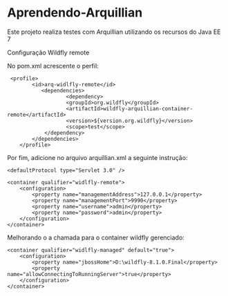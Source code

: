 # Aprendendo-Arquillian
Este projeto realiza testes com Arquillian utilizando os recursos do Java EE 7

Configuração Wildfly remote

No pom.xml acrescente o perfil:
 
 <!-- Arquillian WildFly remote profile -->
     <profile>
            <id>arq-widlfly-remote</id>
               <dependencies>
                       <dependency>
                       <groupId>org.wildfly</groupId>
                       <artifactId>wildfly-arquillian-container-remote</artifactId>
                       <version>${version.org.wildfly}</version>
                       <scope>test</scope>
                </dependency>
            </dependencies>
        </profile>
        
Por fim, adicione no arquivo arquillian.xml a seguinte instrução:

 <!-- Sets the protocol which is how Arquillian talks and executes the tests inside the container -->
    <defaultProtocol type="Servlet 3.0" />

  <!-- Configuration to be used when the WidlFly remote profile is active -->
    <container qualifier="widlfly-remote">
        <configuration>
            <property name="managementAddress">127.0.0.1</property>
            <property name="managementPort">9990</property>
            <property name="username">admin</property>
            <property name="password">admin</property>
        </configuration>
    </container>

Melhorando o a chamada para o container wildfly gerenciado:    
<!-- Configuration to be used when the WildFly managed profile is active -->
	<container qualifier="widlfly-managed" default="true">
		<configuration>
			<property name="jbossHome">D:\wildfly-8.1.0.Final</property>
			<property name="allowConnectingToRunningServer">true</property>
		</configuration>
	</container>

